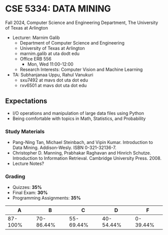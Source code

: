 # CSE 5334: DATA MINING

Fall 2024, Computer Science and Engineering Department, The University of Texas at Arlington

* Lecturer: Marnim Galib
    - Department of Computer Science and Engineering
    - University of Texas at Arlington
    - marnim.galib at uta dodt edu
    - Office ERB 556
        - Mon, Wed 11:00-12:00
    - Research Interests: Computer Vision and Machine Learning
* TA: Subhanjanaa Uppu, Rahul Vanukuri
    - sxu7492 at mavs dot uta dot edu
    - rxv6501 at mavs dot uta dot edu

## Expectations

* I/O operations and manipulation of large data files using Python
* Being comfortable with topics in Math, Statistics, and Probability

### Study Materials

* Pang-Ning Tan, Michael Steinbach, and Vipin Kumar. Introduction to Data Mining. Addison-Wesly. ISBN 0-321-32136-7.
* Christopher D. Manning, Prabhakar Raghavan and Hinrich Schutze. Introduction to Information Retrieval. Cambridge University Press. 2008.
* Lecture Notes?

### Grading

* Quizzes: **35%**
* Final Exam: **30%**
* Programming Assignments: **35%**

|A|B|C|D|F|
|-|-|-|-|-|
|87-100%|70-86.44%|55-69.44%|40-54.44%|0-39.44%|

